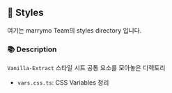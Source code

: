 ## 🎨️ Styles
여기는 marrymo Team의 styles directory 입니다.

### 📚 Description
`Vanilla-Extract` 스타일 시트 공통 요소를 모아놓은 디렉토리
  - `vars.css.ts`: CSS Variables 정리